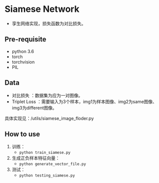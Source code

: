 # Siamese Network

* 孪生网络实现，损失函数为对比损失。

## Pre-requisite

* python 3.6
* torch
* torchvision
* PIL

## Data

* 对比损失 ：数据集为应为一对图像。
* Triplet Loss ：需要输入为3个样本，img1为样本图像、img2为same图像、img3为different图像。

具体实现见：/utils/siamese_image_floder.py

## How to use

1. 训练：
    * `python train_siamese.py`
2. 生成正负样本特征向量：
    * `python generate_vector_file.py`
3. 测试：
    * `python testing_siamese.py`  
